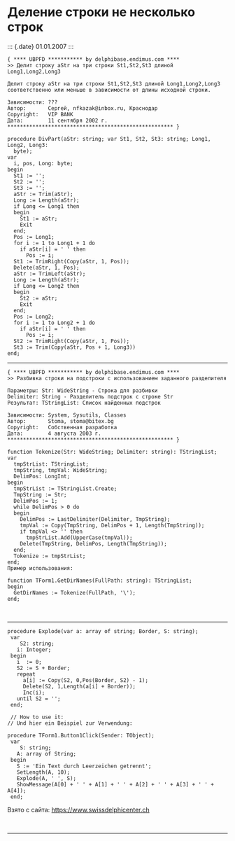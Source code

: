 Деление строки не несколько строк
=================================

::: {.date}
01.01.2007
:::

    { **** UBPFD *********** by delphibase.endimus.com ****
    >> Делит строку аStr на три строки St1,St2,St3 длиной Long1,Long2,Long3
     
    Делит строку аStr на три строки St1,St2,St3 длиной Long1,Long2,Long3
    соответственно или меньше в зависимости от длины исходной строки.
     
    Зависимости: ???
    Автор:       Сергей, nfkazak@inbox.ru, Краснодар
    Copyright:   VIP BANK
    Дата:        11 сентября 2002 г.
    ***************************************************** }
     
    procedure DivPart(aStr: string; var St1, St2, St3: string; Long1, Long2, Long3:
      byte);
    var
      i, pos, Long: byte;
    begin
      St1 := '';
      St2 := '';
      St3 := '';
      aStr := Trim(aStr);
      Long := Length(aStr);
      if Long <= Long1 then
      begin
        St1 := aStr;
        Exit
      end;
      Pos := Long1;
      for i := 1 to Long1 + 1 do
        if aStr[i] = ' ' then
          Pos := i;
      St1 := TrimRight(Copy(aStr, 1, Pos));
      Delete(aStr, 1, Pos);
      aStr := TrimLeft(aStr);
      Long := Length(aStr);
      if Long <= Long2 then
      begin
        St2 := aStr;
        Exit
      end;
      Pos := Long2;
      for i := 1 to Long2 + 1 do
        if aStr[i] = ' ' then
          Pos := i;
      St2 := TrimRight(Copy(aStr, 1, Pos));
      St3 := Trim(Copy(aStr, Pos + 1, Long3))
    end;

------------------------------------------------------------------------

    { **** UBPFD *********** by delphibase.endimus.com ****
    >> Разбивка строки на подстроки с использованием заданного разделителя
     
    Параметры: Str: WideString - Строка для разбивки
    Delimiter: String - Разделитель подстрок с строке Str
    Результат: TStringList: Список найденных подстрок
     
    Зависимости: System, Sysutils, Classes
    Автор:       Stoma, stoma@bitex.bg
    Copyright:   Собственная разработка
    Дата:        4 августа 2003 г.
    ***************************************************** }
     
    function Tokenize(Str: WideString; Delimiter: string): TStringList;
    var
      tmpStrList: TStringList;
      tmpString, tmpVal: WideString;
      DelimPos: LongInt;
    begin
      tmpStrList := TStringList.Create;
      TmpString := Str;
      DelimPos := 1;
      while DelimPos > 0 do
      begin
        DelimPos := LastDelimiter(Delimiter, TmpString);
        tmpVal := Copy(TmpString, DelimPos + 1, Length(TmpString));
        if tmpVal <> '' then
          tmpStrList.Add(UpperCase(tmpVal));
        Delete(TmpString, DelimPos, Length(TmpString));
      end;
      Tokenize := tmpStrList;
    end;
    Пример использования: 
     
    function TForm1.GetDirNames(FullPath: string): TStringList;
    begin
      GetDirNames := Tokenize(FullPath, '\');
    end;

 

------------------------------------------------------------------------

    procedure Explode(var a: array of string; Border, S: string);
     var
        S2: string;
       i: Integer;
     begin
       i  := 0;
       S2 := S + Border;
       repeat
         a[i] := Copy(S2, 0,Pos(Border, S2) - 1);
         Delete(S2, 1,Length(a[i] + Border));
         Inc(i);
       until S2 = '';
     end;
     
     // How to use it: 
    // Und hier ein Beispiel zur Verwendung: 
     
    procedure TForm1.Button1Click(Sender: TObject);
     var
        S: string;
       A: array of String;
     begin
       S := 'Ein Text durch Leerzeichen getrennt';
       SetLength(A, 10);
       Explode(A, ' ', S);
       ShowMessage(A[0] + ' ' + A[1] + ' ' + A[2] + ' ' + A[3] + ' ' + A[4]);
     end;
     

Взято с сайта: <https://www.swissdelphicenter.ch>

 

------------------------------------------------------------------------
